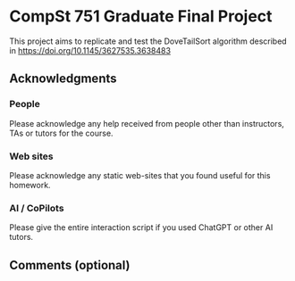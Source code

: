# CompSt 751 Graduate Final Project

This project aims to replicate and test the DoveTailSort algorithm described in https://doi.org/10.1145/3627535.3638483

## Acknowledgments

### People

Please acknowledge any help received from people other than instructors, TAs
or tutors for the course.

### Web sites

Please acknowledge any static web-sites that you found useful for this homework.

### AI / CoPilots 

Please give the entire interaction script if you used ChatGPT or other AI tutors.

## Comments (optional)


